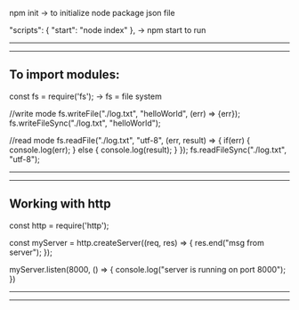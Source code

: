 npm init        -> to initialize node package json file

"scripts": {
    "start": "node index"
},              -> npm start to run

<hr/>
<hr/>
<h2>To import modules:</h2>
const fs = require('fs');       -> fs = file system

//write mode
fs.writeFile("./log.txt", "helloWorld", (err) => {err});
fs.writeFileSync("./log.txt", "helloWorld");

//read mode
fs.readFile("./log.txt", "utf-8", (err, result) => {
    if(err) {
        console.log(err);
    }
    else {
        console.log(result);
    }
});
fs.readFileSync("./log.txt", "utf-8");
<hr/>
<hr/>
<h2>Working with http</h2>

const http = require('http');

const myServer = http.createServer((req, res) => {
    res.end("msg from server");
});

myServer.listen(8000, () => {
    console.log("server is running on port 8000");
})
<hr/>
<hr/>